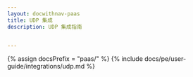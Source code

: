 ```yaml
---
layout: docwithnav-paas
title: UDP 集成
description: UDP 集成指南


---
```

{% assign docsPrefix = "paas/" %}
{% include docs/pe/user-guide/integrations/udp.md %}